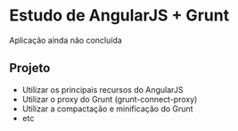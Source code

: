 # Estudo de AngularJS + Grunt

Aplicação ainda não concluída

## Projeto

- Utilizar os principais recursos do AngularJS
- Utilizar o proxy do Grunt (grunt-connect-proxy)
- Utilizar a compactação e minificação do Grunt
- etc

